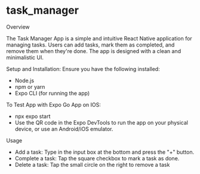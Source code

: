 # task_manager
Overview

The Task Manager App is a simple and intuitive React Native application for managing tasks. Users can add tasks, mark them as completed, and remove them when they're done. The app is designed with a clean and minimalistic UI.

Setup and Installation:
Ensure you have the following installed:
- Node.js
- npm or yarn
- Expo CLI (for running the app)

To Test App with Expo Go App on IOS:
- npx expo start
- Use the QR code in the Expo DevTools to run the app on your physical device, or use an Android/iOS emulator.

Usage
- Add a task: Type in the input box at the bottom and press the "+" button.
- Complete a task: Tap the square checkbox to mark a task as done.
- Delete a task: Tap the small circle on the right to remove a task
